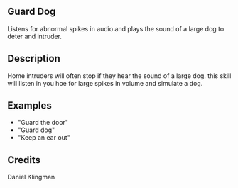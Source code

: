 ## Guard Dog
Listens for abnormal spikes in audio and plays the sound of a large dog to deter and intruder.

## Description
Home intruders will often stop if they hear the sound of a large dog. this skill will listen in you hoe for large spikes in volume and simulate a dog.

## Examples
 - "Guard the door"
 - "Guard dog"
 - "Keep an ear out"


## Credits
Daniel Klingman


